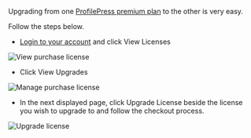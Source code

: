 Upgrading from one [ProfilePress premium plan](https://profilepress.net/pricing/) to the other is very easy.

Follow the steps below.

* [Login to your account](https://profilepress.net/login/) and click View Licenses

![View purchase license](https://profilepress.net/wp-content/uploads/2017/01/view-purchase-license.png)


* Click View Upgrades

![Manage purchase license](https://d13njzr7tvlzz9.cloudfront.net/wp-content/uploads/2017/01/manage-purchase-license.png)


* In the next displayed page, click Upgrade License beside the license you wish to upgrade to and follow the checkout process.

![Upgrade license](https://d13njzr7tvlzz9.cloudfront.net/wp-content/uploads/2017/01/upgrade-license.png)